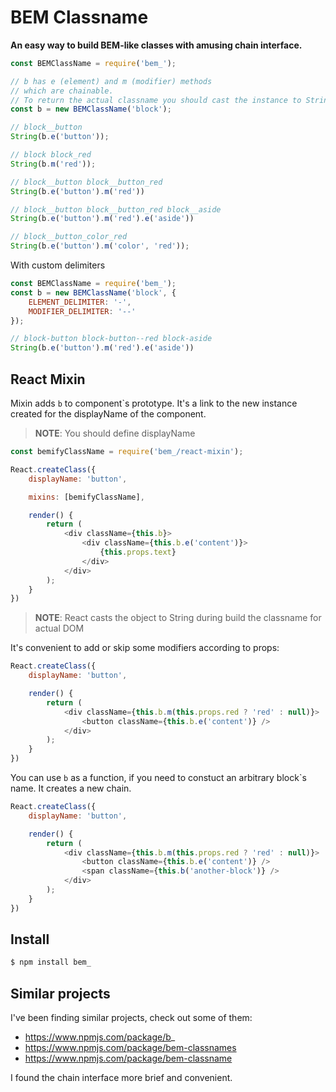 # BEM Classname

**An easy way to build BEM-like classes with amusing chain interface.**

```js
const BEMClassName = require('bem_');

// b has e (element) and m (modifier) methods
// which are chainable.
// To return the actual classname you should cast the instance to String
const b = new BEMClassName('block');

// block__button
String(b.e('button'));

// block block_red
String(b.m('red'));

// block__button block__button_red
String(b.e('button').m('red'))

// block__button block__button_red block__aside
String(b.e('button').m('red').e('aside'))

// block__button_color_red
String(b.e('button').m('color', 'red'));
```

With custom delimiters

```js
const BEMClassName = require('bem_');
const b = new BEMClassName('block', {
    ELEMENT_DELIMITER: '-',
    MODIFIER_DELIMITER: '--'
});

// block-button block-button--red block-aside
String(b.e('button').m('red').e('aside'))
```

## React Mixin

Mixin adds `b` to component\`s prototype. It's a link to the new instance created for the displayName of the component.

> **NOTE**: You should define displayName

```js
const bemifyClassName = require('bem_/react-mixin');

React.createClass({
    displayName: 'button',

    mixins: [bemifyClassName],

    render() {
        return (
            <div className={this.b}>
                <div className={this.b.e('content')}>
                    {this.props.text}
                </div>
            </div>
        );
    }
})
```

> **NOTE**: React casts the object to String during build the classname for actual DOM

It's convenient to add or skip some modifiers according to props:

```js
React.createClass({
    displayName: 'button',

    render() {
        return (
            <div className={this.b.m(this.props.red ? 'red' : null)}>
                <button className={this.b.e('content')} />
            </div>
        );
    }
})
```

You can use `b` as a function, if you need to constuct an arbitrary block`s name. It creates a new chain.

```js
React.createClass({
    displayName: 'button',

    render() {
        return (
            <div className={this.b.m(this.props.red ? 'red' : null)}>
                <button className={this.b.e('content')} />
                <span className={this.b('another-block')} />
            </div>
        );
    }
})
```

## Install

```sh
$ npm install bem_
```

## Similar projects

I've been finding similar projects, check out some of them:

- https://www.npmjs.com/package/b_
- https://www.npmjs.com/package/bem-classnames
- https://www.npmjs.com/package/bem-classname

I found the chain interface more brief and convenient.
